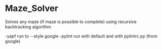 # Maze_Solver
Solves any maze (if maze is possible to complete) using recursive backtracking algorithm


-yapf run to --style google
-pylint run with default and with pylintrc.py (from google)
